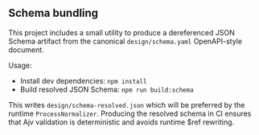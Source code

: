 Schema bundling
----------------

This project includes a small utility to produce a dereferenced JSON Schema
artifact from the canonical `design/schema.yaml` OpenAPI-style document.

Usage:

- Install dev dependencies: `npm install`
- Build resolved JSON Schema: `npm run build:schema`

This writes `design/schema-resolved.json` which will be preferred by the
runtime `ProcessNormalizer`. Producing the resolved schema in CI ensures that
Ajv validation is deterministic and avoids runtime $ref rewriting.
